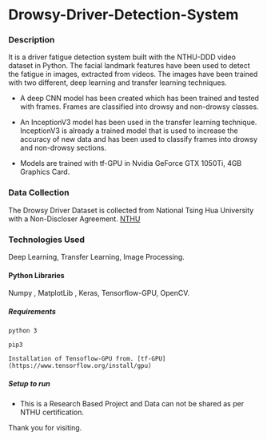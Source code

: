 # Drowsy-Driver-Detection-System

### Description
It is a driver fatigue detection system built with the NTHU-DDD video dataset in Python. The facial landmark features have been used to detect the fatigue in images, extracted from videos. The images have been trained with two different, deep learning and transfer learning techniques.

- A deep CNN model has been created which has been trained and tested with frames. Frames are classified into drowsy and non-drowsy classes.

- An InceptionV3 model has been used in the transfer learning technique. InceptionV3 is already a trained model that is used to increase the accuracy of new data and has been used to classify frames into drowsy and non-drowsy sections.

- Models are trained with tf-GPU in Nvidia GeForce GTX 1050Ti, 4GB Graphics Card.


### Data Collection
The Drowsy Driver Dataset is collected from National Tsing Hua University with a Non-Discloser Agreement. [NTHU](http://nthu-en.site.nthu.edu.tw/)

### Technologies Used
Deep Learning, Transfer Learning, Image Processing.

#### Python Libraries
Numpy , MatplotLib , Keras, Tensorflow-GPU, OpenCV.

##### Requirements
```
python 3

pip3 

Installation of Tensoflow-GPU from. [tf-GPU](https://www.tensorflow.org/install/gpu)
```

##### Setup to run

+ This is a Research Based Project and Data can not be shared as per NTHU certification.

Thank you for visiting.



